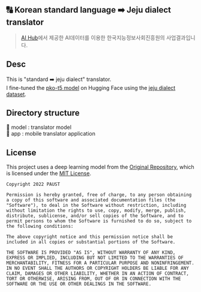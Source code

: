 ## :capital_abcd: Korean standard language :arrow_right: Jeju dialect translator

> [AI Hub](https://aihub.or.kr/intrcn/guid/usagepolicy.do?currMenu=151&topMenu=105)에서 제공한 AI데이터를 이용한 한국지능정보사회진흥원의 사업결과입니다.

## Desc

This is "standard :arrow_right: jeju dialect" translator.  
I fine-tuned the [pko-t5 model](https://huggingface.co/paust/pko-t5-base) on Hugging Face using the [jeju dialect dataset](https://aihub.or.kr/aihubdata/data/view.do?currMenu=115&topMenu=100&aihubDataSe=realm&dataSetSn=121).

## Directory structure

:open_file_folder: model : translator model  
:open_file_folder: app : mobile translator application

## License

This project uses a deep learning model from the [Original Repository](https://github.com/paust-team/pko-t5), which is licensed under the [MIT License](https://github.com/paust-team/pko-t5/blob/main/LICENSE).

```
Copyright 2022 PAUST

Permission is hereby granted, free of charge, to any person obtaining a copy of this software and associated documentation files (the "Software"), to deal in the Software without restriction, including without limitation the rights to use, copy, modify, merge, publish, distribute, sublicense, and/or sell copies of the Software, and to permit persons to whom the Software is furnished to do so, subject to the following conditions:

The above copyright notice and this permission notice shall be included in all copies or substantial portions of the Software.

THE SOFTWARE IS PROVIDED "AS IS", WITHOUT WARRANTY OF ANY KIND, EXPRESS OR IMPLIED, INCLUDING BUT NOT LIMITED TO THE WARRANTIES OF MERCHANTABILITY, FITNESS FOR A PARTICULAR PURPOSE AND NONINFRINGEMENT. IN NO EVENT SHALL THE AUTHORS OR COPYRIGHT HOLDERS BE LIABLE FOR ANY CLAIM, DAMAGES OR OTHER LIABILITY, WHETHER IN AN ACTION OF CONTRACT, TORT OR OTHERWISE, ARISING FROM, OUT OF OR IN CONNECTION WITH THE SOFTWARE OR THE USE OR OTHER DEALINGS IN THE SOFTWARE.
```